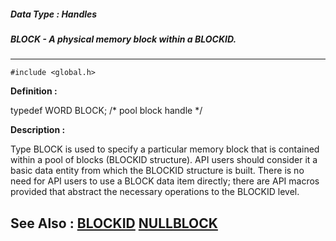 ##### Data Type : Handles
##### BLOCK - A physical memory block within a BLOCKID.
---
```
#include <global.h>
```

**Definition :**

typedef WORD BLOCK;  /* pool block handle */

**Description :**

Type BLOCK is used to specify a particular memory block that is contained within a pool of blocks (BLOCKID structure).  API users should consider it a basic data entity from which the BLOCKID structure is built.  There is no need for API users to use a BLOCK data item directly; there are API macros provided that abstract the necessary operations to the BLOCKID level.


**See Also :**
[BLOCKID](/domino-c-api-docs/reference/Data/BLOCKID)
[NULLBLOCK](/domino-c-api-docs/reference/Symb/NULLBLOCK)
---
